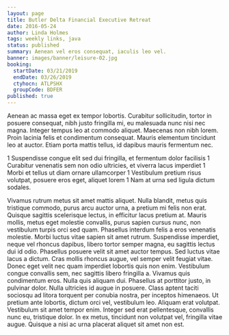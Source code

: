 ```yaml
---
layout: page
title: Butler Delta Financial Executive Retreat
date: 2016-05-24
author: Linda Holmes
tags: weekly links, java
status: published
summary: Aenean vel eros consequat, iaculis leo vel.
banner: images/banner/leisure-02.jpg
booking:
  startDate: 03/21/2019
  endDate: 03/26/2019
  ctyhocn: ATLPSHX
  groupCode: BDFER
published: true
---
```

Aenean ac massa eget ex tempor lobortis. Curabitur sollicitudin, tortor in posuere consequat, nibh justo fringilla mi, eu malesuada nunc nisi nec magna. Integer tempus leo at commodo aliquet. Maecenas non nibh lorem. Proin lacinia felis et condimentum consequat. Mauris elementum tincidunt leo at auctor. Etiam porta mattis tellus, id dapibus mauris fermentum nec.

1 Suspendisse congue elit sed dui fringilla, et fermentum dolor facilisis
1 Curabitur venenatis sem non odio ultricies, et viverra lacus imperdiet
1 Morbi et tellus ut diam ornare ullamcorper
1 Vestibulum pretium risus volutpat, posuere eros eget, aliquet lorem
1 Nam at urna sed ligula dictum sodales.

Vivamus rutrum metus sit amet mattis aliquet. Nulla blandit, metus quis tristique commodo, purus arcu auctor urna, a pretium mi felis non erat. Quisque sagittis scelerisque lectus, in efficitur lacus pretium at. Mauris mollis, metus eget molestie convallis, purus sapien cursus nunc, non vestibulum turpis orci sed quam. Phasellus interdum felis a eros venenatis molestie. Morbi luctus vitae sapien sit amet rutrum. Suspendisse imperdiet, neque vel rhoncus dapibus, libero tortor semper magna, eu sagittis lectus dui id odio. Phasellus posuere velit sit amet auctor tempus. Sed luctus vitae lacus a dictum. Cras mollis rhoncus augue, vel semper velit feugiat vitae. Donec eget velit nec quam imperdiet lobortis quis non enim. Vestibulum congue convallis sem, nec sagittis libero fringilla a. Vivamus quis condimentum eros. Nulla quis aliquam dui. Phasellus at porttitor justo, in pulvinar dolor. Nulla ultricies id augue in posuere.
Class aptent taciti sociosqu ad litora torquent per conubia nostra, per inceptos himenaeos. Ut pretium ante lobortis, dictum orci vel, vestibulum leo. Aliquam erat volutpat. Vestibulum sit amet tempor enim. Integer sed erat pellentesque, convallis nunc eu, tristique dolor. In ex metus, tincidunt non volutpat vel, fringilla vitae augue. Quisque a nisi ac urna placerat aliquet sit amet non est.
